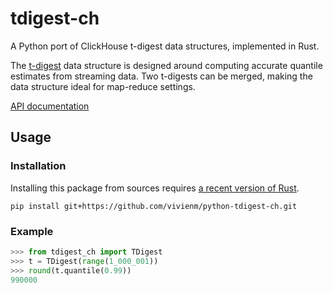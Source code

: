# tdigest-ch

A Python port of ClickHouse t-digest data structures, implemented in Rust.

The [t-digest][tdigest-paper] data structure is designed around computing
accurate quantile estimates from streaming data. Two t-digests can be merged,
making the data structure ideal for map-reduce settings.

[API documentation][api-docs]

[tdigest-paper]: https://github.com/tdunning/t-digest/blob/main/docs/t-digest-paper/histo.pdf
[api-docs]: https://vivienm.github.io/python-tdigest-ch/

## Usage

### Installation

Installing this package from sources requires [a recent version of Rust](https://www.rust-lang.org/tools/install).

```shell
pip install git+https://github.com/vivienm/python-tdigest-ch.git
```

### Example

```python
>>> from tdigest_ch import TDigest
>>> t = TDigest(range(1_000_001))
>>> round(t.quantile(0.99))
990000
```
